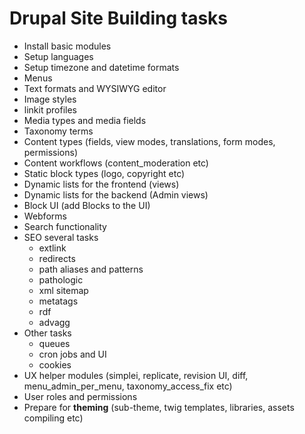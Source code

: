 # Drupal Site Building tasks

- Install basic modules
- Setup languages
- Setup timezone and datetime formats
- Menus
- Text formats and WYSIWYG editor
- Image styles
- linkit profiles
- Media types and media fields
- Taxonomy terms
- Content types (fields, view modes, translations, form modes, permissions)
- Content workflows (content_moderation etc)
- Static block types (logo, copyright etc)
- Dynamic lists for the frontend (views)
- Dynamic lists for the backend (Admin views)
- Block UI (add Blocks to the UI)
- Webforms
- Search functionality
- SEO several tasks
  - extlink
  - redirects
  - path aliases and patterns
  - pathologic
  - xml sitemap
  - metatags
  - rdf
  - advagg
- Other tasks
  - queues
  - cron jobs and UI
  - cookies
- UX helper modules (simplei, replicate, revision UI, diff, menu_admin_per_menu, taxonomy_access_fix etc)
- User roles and permissions
- Prepare for **theming** (sub-theme, twig templates, libraries, assets compiling etc)
